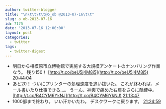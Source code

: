 ```yaml
---
author: twitter-blogger
title: "\n\t\t\t\t@o_ob @2013-07-16\t\t"
slug: o_ob-2013-07-16
id: 7175
date: '2013-07-16 12:00:00'
layout: post
categories:
  - twitter
tags:
  - twitter-digest
---
```


*   明日から相模原市立博物館で実施する大規模アンケートのナンバリング作業なう。 残り150！ [http://t.co/beU5j4M8j5](http://t.co/beU5j4M8j5) [20:44:04](http://twitter.com/o_ob/statuses/357103333523197952)
*   あと20！ ついにプリンターの処理速度を追い抜いた。 これが終われば、メール書いたり仕事できる...。 うーん、神輿で痛めた右肩をさらに酷使中。 [http://t.co/B4CYM6YkNJ](http://t.co/B4CYM6YkNJ) [21:13:47](http://twitter.com/o_ob/statuses/357110812151803904)
*   1000部まで終わり。 いい汗かいたわ。 デスクワークに戻ります。 [21:24:59](http://twitter.com/o_ob/statuses/357113633727201281)